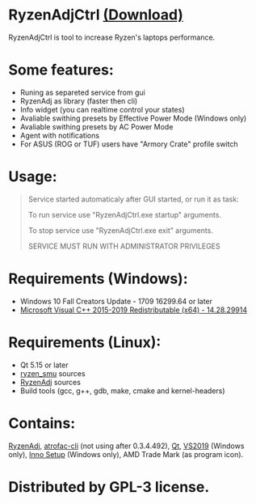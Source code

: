 # RyzenAdjCtrl [(Download)](https://github.com/xodj/RyzenAdjCtrl/releases)
RyzenAdjCtrl is tool to increase Ryzen's laptops performance.

# Some features:
- Runing as separeted service from gui
- RyzenAdj as library (faster then cli)
- Info widget (you can realtime control your states)
- Avaliable swithing presets by Effective Power Mode (Windows only)
- Avaliable swithing presets by AC Power Mode
- Agent with notifications
- For ASUS (ROG or TUF) users have "Armory Crate" profile switch

# Usage:
> Service started automaticaly after GUI started, or run it as task:
> 
> To run service use "RyzenAdjCtrl.exe startup" arguments.
> 
> To stop service use "RyzenAdjCtrl.exe exit" arguments.
> 
> SERVICE MUST RUN WITH ADMINISTRATOR PRIVILEGES

# Requirements  (Windows):
- Windows 10 Fall Creators Update - 1709 16299.64 or later
- [Microsoft Visual C++ 2015-2019 Redistributable (x64) - 14.28.29914](https://github.com/xodj/RyzenAdjCtrl/releases/download/0.1.0.41/VC_redist.x64.exe)

# Requirements (Linux):
- Qt 5.15 or later
- [ryzen_smu](https://github.com/leogx9r/ryzen_smu) sources
- [RyzenAdj](https://github.com/FlyGoat/RyzenAdj) sources
- Build tools (gcc, g++, gdb, make, cmake and kernel-headers)

# Contains:
[RyzenAdj](https://github.com/FlyGoat/RyzenAdj), [atrofac-cli](https://github.com/cronosun/atrofac) (not using after 0.3.4.492), [Qt](https://www.qt.io/download-open-source), [VS2019](https://visualstudio.microsoft.com/) (Windows only), [Inno Setup](https://github.com/jrsoftware/issrc) (Windows only), AMD Trade Mark (as program icon).

# Distributed by GPL-3 license.
